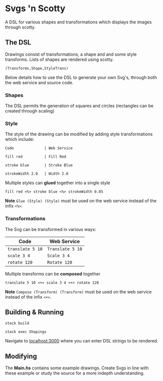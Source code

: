# Svgs 'n Scotty
A DSL for various shapes and transformations which displays the images through scotty.

## The DSL
Drawings consist of transformations, a shape and and some style transforms. Lists of shapes are rendered using scotty.
```
(Transforms,Shape,StyleTrans)
```
Below details how to use the DSL to generate your own Svg's, through both the web service and source code.

### Shapes
The DSL permits the generation of squares and circles (rectangles can be created through scaling)

### Style
The style of the drawing can be modified by adding style transformations which include:
```
Code              | Web Service
```
``` 
fill red          | Fill Red
```
``` 
stroke blue       | Stroke Blue
```
``` 
strokeWidth 2.0   | Width 2.0
```
Multiple styles can __glued__ together into a single style
```
fill red <%> stroke blue <%> strokeWidth 0.05
```
__Note__ ```Glue (Style) (Style)``` must be used on the web service instead of the infix ```<%>```.

### Transformations
The Svg can be transformed in various ways:

| __Code__          | __Web Service__ |
|---|---|
| `translate 5 10`  | `Translate 5 10` |
| `scale 3 4`       | `Scale 3 4`      |
| `rotate 120`      | `Rotate 120`     |

Multiple transforms can be __composed__ together
```
translate 5 10 <+> scale 3 4 <+> rotate 120
```
__Note__ ```Compose (Transform) (Transform)``` must be used on the web service instead of the infix ```<+>```.

## Building & Running
```
stack build
```
```
stack exec Shapings
```
Navigate to [localhost:3000](http://localhost:3000) where you can enter DSL strings to be rendered.

## Modifying
The __Main.hs__ contains some example drawings. Create Svgs in line with these example or study the source for a more indepth understanding.
